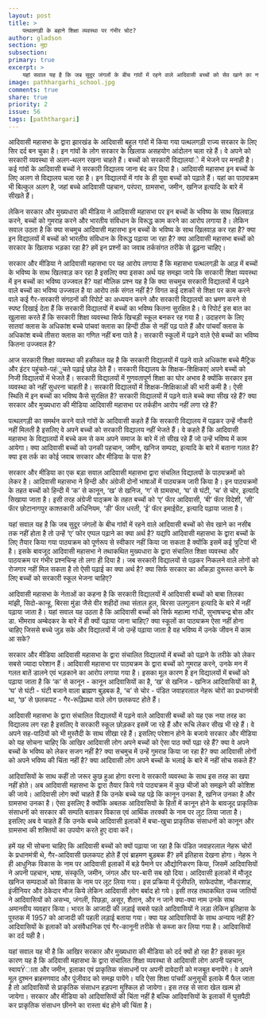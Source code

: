 ```yaml
---
layout: post
title: >
    पत्थलगड़ी के बहाने शिक्षा व्यवस्था पर गंभीर चोट?
author: gladson
section: मुद्दा
subsection:
primary: true
excerpt: >
    यहां सवाल यह है कि जब सुदूर जंगलों के बीच गांवों में रहने वाले आदिवासी बच्चों को सेव खाने का नसीब तक नहीं होता है तो उन्हें ‘ए’ फोर एप्पल पढ़ाने का क्या अर्थ है? यद्यपि आदिवासी महासभा के द्वारा बच्चों के लिए तैयार किया गया पाठ्यक्रम को पूर्णरूप से स्वीकार नहीं किया जा सकता है क्योंकि इसमें कई त्रुटियां भी है।
image: pathhargarhi_school.jpg
comments: true
share: true
priority: 2
issue: 56
tags: [paththargari]
---
```


आदिवासी महासभा के द्वारा झारखंड के आदिवासी बहुल गांवों में किया गया पत्थलगड़ी राज्य सरकार के लिए सिर दर्द बन चुका है। इन गांवों के लोग सरकार के खिलाफ असहयोग आंदोलन चला रहे हैं। वे अपने को सरकारी व्यवस्था से अलग-थलग रखना चाहते हैं। बच्चों को सरकारी विद्यालयांे में भेजने पर मनाही है। कई गांवों के आदिवासी बच्चों ने सरकारी विद्यालय जाना बंद कर दिया है। आदिवासी महासभा इन बच्चों के लिए अलग से विद्यालय चला रहा है। इन विद्यालयों में गांव के ही युवा बच्चों को पढ़ाते हैं। यहां का पाठ्यक्रम भी बिल्कुल अलग है, जहां बच्चे आदिवासी पहचान, परंपरा, ग्रामसभा, जमीन, खनिज इत्यादि के बारे में सीखते हैं।

लेकिन सरकार और मुख्यधारा की मीडिया ने आदिवासी महासभा पर इन बच्चों के भविष्य के साथ खिलवाड़ करने, बच्चों को गुमराह करने और भारतीय संविधान के विरूद्ध काम करने का आरोप लगाया है। लेकिन सवाल उठता है कि क्या सचमुच आदिवासी महासभा इन बच्चों के भविष्य के साथ खिलवाड़ कर रहा है? क्या इन विद्यालयों में बच्चों को भारतीय संविधान के विरूद्ध पढ़ाया जा रहा है? क्या आदिवासी महासभा बच्चों को सरकार के खिलाफ भड़का रहा है? हमें इन प्रश्नों का जवाब तर्कसंगत तरीके से ढूढ़ना चाहिए।

सरकार और मीडिया ने आदिवासी महासभा पर यह आरोप लगाया हैं कि महासभा पत्थलगड़ी के आड़ में बच्चों के भविष्य के साथ खिलवाड़ कर रहा है इसलिए क्या इसका अर्थ यह समझा जाये कि सरकारी शिक्षा व्यवस्था में इन बच्चों का भविष्य उज्जवल है? यहां मौलिक प्रश्न यह है कि क्या सचमुच सरकारी विद्यालयों में पढ़ने वाले बच्चों का भविष्य उज्जवल है या आरोप तर्क संगत नहीं है? विगत कई दशकों से शिक्षा पर काम करने वाले कई गैर-सरकारी संगठनों की रिपोर्ट का अध्ययन करने और सरकारी विद्यालयों का भ्रमण करने से स्पष्ट दिखाई देता हैं कि सरकारी विद्यालयों में बच्चों का भविष्य कितना सुरक्षित है। ये रिपोर्ट इस बात का खुलासा करते हैं कि सरकारी शिक्षा व्यवस्था सिर्फ खिचड़ी स्कूल बनकर रह गया है। उदाहरण के लिए सातवां क्लास के अधिकांश बच्चे पांचवां क्लास का हिन्दी ठीक से नहीं पढ़ पाते हैं और पांचवाँ क्लास के अधिकांश बच्चे तीसरा क्लास का गणित नहीं बना पाते है। सरकारी स्कूलों में पढ़ने वाले ऐसे बच्चों का भविष्य कितना उज्जवल है?

आज सरकारी शिक्षा व्यवस्था की हकीकत यह है कि सरकारी विद्यालयों में पढ़ने वाले अधिकांश बच्चे मैट्रिक और इंटर पहुंचते-पहंुचते पढ़ाई छोड़ देते हैं। सरकारी विद्यालय के शिक्षक-शिक्षिकाएं अपने बच्चों को निजी विद्यालयों में भेजते हैं। सरकारी विद्यालयों में गुणवतापूर्ण शिक्षा का घोर अभाव है क्योंकि सरकार इस व्यवस्था को नहीं सुधरना चाहती है। सरकारी विद्यालयों में शिक्षक-शिक्षिकाओं की भारी कमी है। ऐसी स्थिति में इन बच्चों का भविष्य कैसे सुरक्षित है? सरकारी विद्यालयों में पढ़ने वाले बच्चे क्या सीख रहे हैं? क्या सरकार और मुख्यधारा की मीडिया आदिवासी महासभा पर तर्कहीन आरोप नहीं लगा रहे हैं?

पत्थलगड़ी का समर्थन करने वाले गांवों के आदिवासी कहते हैं कि सरकारी विद्यालय में पढ़कर उन्हें नौकरी नहीं मिलती है इसलिए वे अपने बच्चों को सरकारी विद्यालय नहीं भेजते हैं। वे कहते हैं कि आदिवासी महासभा के विद्यालयों में बच्चे कम से कम अपने समाज के बारे में तो सीख रहे हैं जो उन्हें भविष्य में काम आयेगा। क्या आदिवासी बच्चों को उनकी पहचान, जमीन, खनिज सम्पदा, इत्यादि के बारे में बताना गलत है? क्या इस तर्क का कोई जवाब सरकार और मीडिया के पास है?

सरकार और मीडिया का एक बड़ा सवाल आदिवासी महासभा द्वारा संचलित विद्यालयों के पाठ्यक्रमों को लेकर है। आदिवासी महासभा ने हिन्दी और अंग्रेजी दोनों भाषाओं में पाठ्यक्रम जारी किया है। इन पाठ्यक्रमों के तहत बच्चों को हिन्दी में ‘क’ से कानून, ‘ख’ से खनिज, ‘ग’ से ग्रामसभा, ‘घ’ से घंटी, ‘च’ से चोर, इत्यादि सिखाया जाता है। इसी तरह अंग्रेजी पाठ्क्रम के तहत बच्चों को ‘ए’ फाॅर आदिवासी, ‘बी’ फाॅर विदेशी, ‘सी’ फाॅर छोटानागपुर काश्तकारी अधिनियम, ‘डी’ फाॅर धरती, ‘ई’ फाॅर इमाईग्रेंट, इत्यादि पढ़ाया जाता है।

यहां सवाल यह है कि जब सुदूर जंगलों के बीच गांवों में रहने वाले आदिवासी बच्चों को सेव खाने का नसीब तक नहीं होता है तो उन्हें ‘ए’ फोर एप्पल पढ़ाने का क्या अर्थ है? यद्यपि आदिवासी महासभा के द्वारा बच्चों के लिए तैयार किया गया पाठ्यक्रम को पूर्णरूप से स्वीकार नहीं किया जा सकता है क्योंकि इसमें कई त्रुटियां भी है। इसके बावजूद आदिवासी महासभा ने तथाकथित मुख्यधारा के द्वारा संचालित शिक्षा व्यवस्था और पाठयक्रम पर गंभीर प्रश्नचिन्ह तो लगा ही दिया है। जब सरकारी विद्यालयों से पढ़कर निकलने वाले लोगों को रोजगार नहीं मिल सकता है तो ऐसी पढ़ाई का क्या अर्थ है? क्या सिर्फ सरकार का आँकड़ा दुरूस्त करने के लिए बच्चों को सरकारी स्कूल भेजना चाहिए?

आदिवासी महासभा के नेताओं का कहना है कि सरकारी विद्यालयों में आदिवासी बच्चों को बाबा तिलका मांझी, सिदो-कान्हू, बिरसा मुंडा जैसे वीर शहीदों तथा संताल हुल, बिरसा उलगुलान इत्यादि के बारे में नहीं पढ़ाया जाता है। यहां सवाल यह उठता है कि आदिवासी बच्चों को सिर्फ महात्मा गांधी, सुभाषचन्द्र बोस और डा. भीमराव अम्बेदकर के बारे में ही क्यों पढ़ाया जाना चाहिए? क्या स्कूलों का पाठ्यक्रम ऐसा नहीं होना चाहिए जिससे बच्चे जुड़ सके और विद्यालयों में जो उन्हें पढ़ाया जाता है वह भविष्य में उनके जीवन में काम आ सके?

सरकार और मीडिया आदिवासी महासभा के द्वारा संचालित विद्यालयों में बच्चों को पढ़ाने के तरीके को लेकर सबसे ज्यादा परेशान हैं। आदिवासी महासभा पर पाठ्यक्रम के द्वारा बच्चों को गुमराह करने, उनके मन में गलत बातें डालने एवं भड़काने का आरोप लगाया गया है।  इसका मूल कारण है इन विद्यालयों में बच्चों को पढ़ाया जाता है कि ‘क’ से कानून - कानून आदिवासियों का है, ‘ख’ से खनिज - खनिज आदिवासियों का है, ‘घ’ से घंटी - घंटी बजाने वाला ब्राह्मण बुड़बक है, ‘च’ से चोर - पंडित जवाहरलाल नेहरू चोरों का प्रधानमंत्री था, ‘छ’ से छलकपट - गैर-रूढ़िप्रथा वाले लोग छलकपट होते हैं।

आदिवासी महासभा के द्वारा संचालित विद्यालयों में पढ़ने वाले आदिवासी बच्चों को यह एक नया तरह का विद्यालय लग रहा है इसलिए वे सरकारी स्कूल छोड़कर इसमें जा रहे हैं और रूचि लेकर सीख भी रहे हैं। वे अपने सह-पाठियों को भी मुस्तैदी के साथ सीखा रहे हैं। इसलिए परेशान होने के बजाये सरकार और मीडिया को यह सोचना चाहिए कि आखिर आदिवासी लोग अपने बच्चों को ऐसा पाठ क्यों पढ़ा रहे हैं? क्या वे अपने बच्चों के भविष्य को लेकर सजग नहीं है? क्या सचमुच में उन्हें गुमराह किया जा रहा है? क्या आदिवासी लोगों को अपने भविष्य की चिंता नहीं है? क्या आदिवासी लोग अपने बच्चों के भलाई के बारे में नहीं सोच सकते हैं?

आदिवासियों के साथ कहीं तो जरूर कुछ हुआ होगा वरना वे सरकारी व्यवस्था के साथ इस तरह का खपा नहीं होते। अब आदिवासी महासभा के द्वारा तैयार किये गये पाठ्यक्रम में कुछ चीजों को समझने की कोशिश की जाये। आदिवासी लोग क्यों चाहते हैं कि उनके बच्चे यह पढ़े कि कानून उनका है, खनिज उनका है और ग्रामसभा उनका है। ऐसा इसलिए है क्योंकि अबतक आदिवासियों के हितों में कानून होने के बावजूद प्राकृतिक संसाधनों को सरकार की सम्पति बताकर विकास एवं आर्थिक तरक्की के नाम पर लूट लिया जाता है। इसलिए अब वे चाहते हैं कि उनके बच्चे आदिवासी इलाकों में बचा-खुचा प्राकृतिक संसाधनों को कानून और ग्रामसभा की शक्तियों का उपयोग करते हुए दावा करें।

हमें यह भी सोचना चाहिए कि आदिवासी बच्चों को क्यों पढ़ाया जा रहा है कि पंडित जवाहरलाल नेहरू चोरों के प्रधानमंत्री थे, गैर-आदिवासी  छलकपट होते हैं एवं ब्राहमण बुड़बक हैं? हमें इतिहास देखना होगा। नेहरू ने ही आधुनिक विकास के नाम पर आदिवासी इलाकों में बड़े पैमाने पर औद्योगिकरण किया, जिसमें आदिवासियों ने अपनी पहचान, भाषा, संस्कृति, जमीन, जंगल और घर-बारी सब खो दिया। आदिवासी इलाकों में मौजूद खनिज सम्पदाओं को विकास के नाम पर लूट लिया गया। इस प्रक्रिया में पूंजीपति, साफेदपोश, नौकरशाह, इंजीनियर और ठेकेदार मौज किये लेकिन आदिवासी लोग बर्बाद हो गये। इसी तरह तथाकथित उच्च जातियों ने आदिवासियों को असभ्य, जंगली, पिछड़ा, असूर, शैतान, और न जाने क्या-क्या नाम उनके साथ अमानवीय व्यवहार किया। भारत के आजादी की लड़ाई सबसे पहले आदिवासियों ने लड़ा लेकिन इतिहास के पुस्तक में 1957 को आजादी की पहली लड़ाई बताया गया। क्या यह आदिवासियों के साथ अन्याय नहीं है? आदिवासियों के इलाकों को असंवैधानिक एवं गैर-कानूनी तरीके से कब्जा कर लिया गया है। आदिवासियों का दर्द यही है।

यहां सवाल यह भी है कि आखिर सरकार और मुख्यधारा की मीडिया को दर्द क्यों हो रहा है? इसका मूल कारण यह है कि अदिवासी महासभा के द्वारा संचालित शिक्षा व्यवस्था से आदिवासी लोग अपनी पहचान, स्वायŸाता और जमीन, इलाका एवं प्राकृतिक संसाधनों पर अपनी दावेदारी को मजबूत बनायेंगे। वे अपने मूल दुश्मन ब्राहमणवाद और पूंजीवाद को समझ पायेंगे। यदि ऐसा शिक्षा पांचवीं अनुसूची इलाके मैं फैल जाता है तो आदिवासियों से प्राकृतिक संसाधन हड़पना मुश्किल हो जायेगा। इस तरह से सारा खेल खत्म हो जायेगा। सरकार और मीडिया को आदिवासियों की चिंता नहीं है बल्कि आदिवासियों के इलाकों में घुसपैठी कर प्राकृतिक संसाधन छीनने का रास्ता बंद होने की चिंता है।